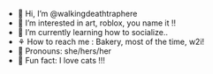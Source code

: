 - 🪷 Hi, I’m @walkingdeathtraphere
- 🌸 I’m interested in art, roblox, you name it !!
- 🌺 I’m currently learning how to socialize..
- ⚘️ How to reach me : Bakery, most of the time, w2i!
- 🌹 Pronouns: she/hers/her
- 🥀 Fun fact: I love cats !!!

<!---
walkingdeathtraphere/walkingdeathtraphere is a ✨ special ✨ repository because its `README.md` (this file) appears on your GitHub profile.
You can click the Preview link to take a look at your changes.
--->
